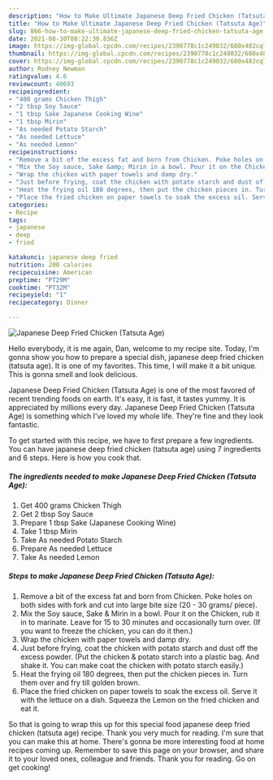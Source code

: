 ```yaml
---
description: "How to Make Ultimate Japanese Deep Fried Chicken (Tatsuta Age)"
title: "How to Make Ultimate Japanese Deep Fried Chicken (Tatsuta Age)"
slug: 866-how-to-make-ultimate-japanese-deep-fried-chicken-tatsuta-age
date: 2021-08-30T08:22:30.836Z
image: https://img-global.cpcdn.com/recipes/2390778c1c249032/680x482cq70/japanese-deep-fried-chicken-tatsuta-age-recipe-main-photo.jpg
thumbnail: https://img-global.cpcdn.com/recipes/2390778c1c249032/680x482cq70/japanese-deep-fried-chicken-tatsuta-age-recipe-main-photo.jpg
cover: https://img-global.cpcdn.com/recipes/2390778c1c249032/680x482cq70/japanese-deep-fried-chicken-tatsuta-age-recipe-main-photo.jpg
author: Rodney Newman
ratingvalue: 4.6
reviewcount: 40693
recipeingredient:
- "400 grams Chicken Thigh"
- "2 tbsp Soy Sauce"
- "1 tbsp Sake Japanese Cooking Wine"
- "1 tbsp Mirin"
- "As needed Potato Starch"
- "As needed Lettuce"
- "As needed Lemon"
recipeinstructions:
- "Remove a bit of the excess fat and born from Chicken. Poke holes on both sides with fork and cut into large bite size (20 - 30 grams/ piece)."
- "Mix the Soy sauce, Sake &amp; Mirin in a bowl. Pour it on the Chicken, rub it in to marinate. Leave for 15 to 30 minutes and occasionally turn over. (If you want to freeze the chicken, you can do it then.)"
- "Wrap the chicken with paper towels and damp dry."
- "Just before frying, coat the chicken with potato starch and dust off the excess powder. (Put the chicken &amp; potato starch into a plastic bag. And shake it. You can make coat the chicken with potato starch easily.)"
- "Heat the frying oil 180 degrees, then put the chicken pieces in. Turn them over and fry till golden brown."
- "Place the fried chicken on paper towels to soak the excess oil. Serve it with the lettuce on a dish. Squeeza the Lemon on the fried chicken and eat it."
categories:
- Recipe
tags:
- japanese
- deep
- fried

katakunci: japanese deep fried 
nutrition: 200 calories
recipecuisine: American
preptime: "PT29M"
cooktime: "PT32M"
recipeyield: "1"
recipecategory: Dinner

---
```



![Japanese Deep Fried Chicken (Tatsuta Age)](https://img-global.cpcdn.com/recipes/2390778c1c249032/680x482cq70/japanese-deep-fried-chicken-tatsuta-age-recipe-main-photo.jpg)

Hello everybody, it is me again, Dan, welcome to my recipe site. Today, I'm gonna show you how to prepare a special dish, japanese deep fried chicken (tatsuta age). It is one of my favorites. This time, I will make it a bit unique. This is gonna smell and look delicious.

Japanese Deep Fried Chicken (Tatsuta Age) is one of the most favored of recent trending foods on earth. It's easy, it is fast, it tastes yummy. It is appreciated by millions every day. Japanese Deep Fried Chicken (Tatsuta Age) is something which I've loved my whole life. They're fine and they look fantastic.




To get started with this recipe, we have to first prepare a few ingredients. You can have japanese deep fried chicken (tatsuta age) using 7 ingredients and 6 steps. Here is how you cook that.

<!--inarticleads1-->

##### The ingredients needed to make Japanese Deep Fried Chicken (Tatsuta Age):

1. Get 400 grams Chicken Thigh
1. Get 2 tbsp Soy Sauce
1. Prepare 1 tbsp Sake (Japanese Cooking Wine)
1. Take 1 tbsp Mirin
1. Take As needed Potato Starch
1. Prepare As needed Lettuce
1. Take As needed Lemon




<!--inarticleads2-->

##### Steps to make Japanese Deep Fried Chicken (Tatsuta Age):

1. Remove a bit of the excess fat and born from Chicken. Poke holes on both sides with fork and cut into large bite size (20 - 30 grams/ piece).
1. Mix the Soy sauce, Sake &amp; Mirin in a bowl. Pour it on the Chicken, rub it in to marinate. Leave for 15 to 30 minutes and occasionally turn over. (If you want to freeze the chicken, you can do it then.)
1. Wrap the chicken with paper towels and damp dry.
1. Just before frying, coat the chicken with potato starch and dust off the excess powder. (Put the chicken &amp; potato starch into a plastic bag. And shake it. You can make coat the chicken with potato starch easily.)
1. Heat the frying oil 180 degrees, then put the chicken pieces in. Turn them over and fry till golden brown.
1. Place the fried chicken on paper towels to soak the excess oil. Serve it with the lettuce on a dish. Squeeza the Lemon on the fried chicken and eat it.




So that is going to wrap this up for this special food japanese deep fried chicken (tatsuta age) recipe. Thank you very much for reading. I'm sure that you can make this at home. There's gonna be more interesting food at home recipes coming up. Remember to save this page on your browser, and share it to your loved ones, colleague and friends. Thank you for reading. Go on get cooking!
